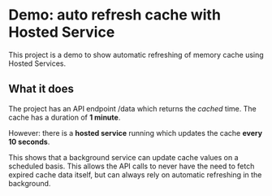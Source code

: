 # Demo: auto refresh cache with Hosted Service

This project is a demo to show automatic refreshing of memory cache using Hosted Services.

## What it does

The project has an API endpoint /data which returns the _cached_ time. The cache has a duration of **1 minute**.

However: there is a **hosted service** running which updates the cache **every 10 seconds**.

This shows that a background service can update cache values on a scheduled basis. This allows the API calls to never have the need to fetch expired cache data itself, but can always rely on automatic refreshing in the background.
